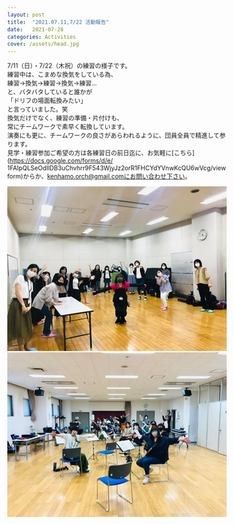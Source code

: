 ```yaml
---
layout: post
title:  "2021.07.11,7/22 活動報告"
date:   2021-07-28 
categories: Activities
cover: /assets/head.jpg
---
```

7/11（日）・7/22（木祝）の練習の様子です。  
練習中は、こまめな換気をしている為、  
練習→換気→練習→換気→練習...  
と、バタバタしていると誰かが  
「ドリフの場面転換みたい」  
と言っていました。笑  
換気だけでなく、練習の準備・片付けも、  
常にチームワークで素早く転換しています。  
演奏にも更に、チームワークの良さがあらわれるように、団員全員で精進して参ります。  
見学・練習参加ご希望の方は各練習日の前日迄に、お気軽に[こちら](https://docs.google.com/forms/d/e/  1FAIpQLSeOdIlDB3uChvhrr9F543WjyJz2orR1FHCYdYVnwKcQU6wVcg/viewform)からか、kenhamo.orch@gmail.comにお問い合わせ下さい。  

<img border="0" src="/assets/20210711.jpg">  
<img border="0" src="/assets/20210722.jpg">  




